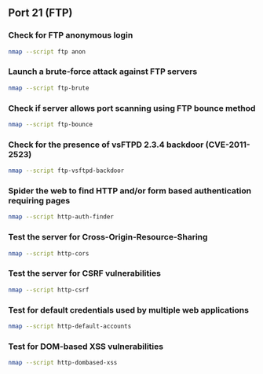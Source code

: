 ## Port 21 (FTP)

### Check for FTP anonymous login

```bash
nmap --script ftp anon
```

### Launch a brute-force attack against FTP servers

```bash
nmap --script ftp-brute
```

### Check if server allows port scanning using FTP bounce method

```bash
nmap --script ftp-bounce
```

### Check for the presence of vsFTPD 2.3.4 backdoor \(CVE-2011-2523\)

```bash
nmap --script ftp-vsftpd-backdoor
```

### Spider the web to find HTTP and/or form based authentication requiring pages

```bash
nmap --script http-auth-finder
```

### Test the server for Cross-Origin-Resource-Sharing

```bash
nmap --script http-cors
```

### Test the server for CSRF vulnerabilities

```bash
nmap --script http-csrf
```

### Test for default credentials used by multiple web applications

```bash
nmap --script http-default-accounts
```

### Test for DOM-based XSS vulnerabilities

```bash
nmap --script http-dombased-xss
```

